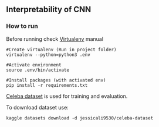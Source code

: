 
## Interpretability of CNN

### How to run

Before running check [Virtualenv](https://docs.python-guide.org/dev/virtualenvs/) manual

```
#Create virtualenv (Run in project folder)
virtualenv --python=python3 .env

#Activate environment
source .env/bin/activate

#Install packages (with activated env)
pip install -r requirements.txt
```

[Celeba dataset](https://www.kaggle.com/jessicali9530/celeba-dataset) is used for training and evaluation.

To download dataset use:
```
kaggle datasets download -d jessicali9530/celeba-dataset 
```